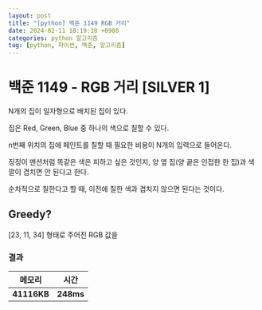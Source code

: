 ```yaml
---
layout: post
title: "[python] 백준 1149 RGB 거리"
date: 2024-02-11 18:19:18 +0900
categories: python 알고리즘
tag: [python, 파이썬, 백준, 알고리즘]
---
```


# 백준 1149 - RGB 거리 [SILVER 1]

N개의 집이 일자형으로 배치된 집이 있다.

집은 Red, Green, Blue 중 하나의 색으로 칠할 수 있다.

n번째 위치의 집에 페인트를 칠할 때 필요한 비용이 N개의 입력으로 들어온다.

징징이 맨션처럼 똑같은 색은 피하고 싶은 것인지, 양 옆 집(양 끝은 인접한 한 집)과 색깔이 겹치면 안 된다고 한다.

순차적으로 칠한다고 할 때, 이전에 칠한 색과 겹치지 않으면 된다는 것이다.

## Greedy?

[23, 11, 34] 형태로 주어진 RGB 값을 

### 결과

**메모리** | **시간** |
---|---|
**41116KB**|**248ms**|